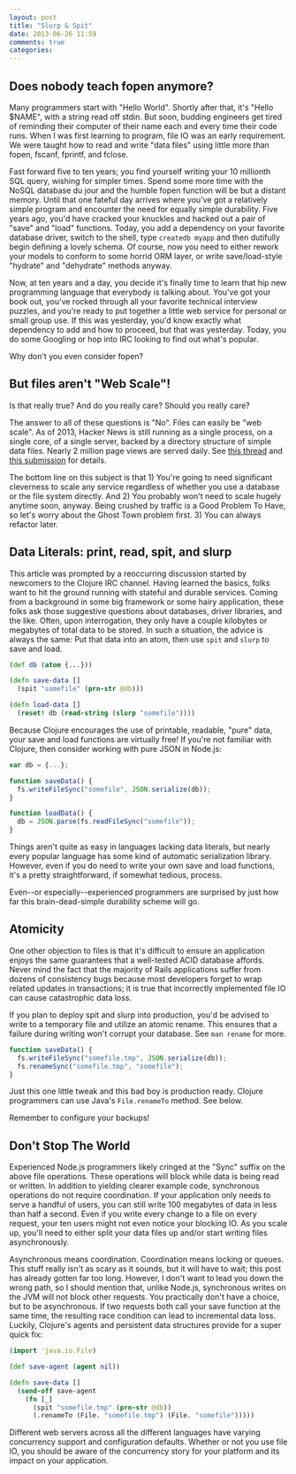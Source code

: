```yaml
---
layout: post
title: "Slurp & Spit"
date: 2013-06-26 11:59
comments: true
categories: 
---
```


## Does nobody teach fopen anymore?

Many programmers start with "Hello World". Shortly after that, it's "Hello
$NAME", with a string read off stdin. But soon, budding engineers get tired of
reminding their computer of their name each and every time their code runs.
When I was first learning to program, file IO was an early requirement. We were
taught how to read and write "data files" using little more than fopen,
fscanf, fprintf, and fclose.

Fast forward five to ten years; you find yourself writing your 10 millionth SQL
query, wishing for simpler times. Spend some more time with the NoSQL database
du jour and the humble fopen function will be but a distant memory.  Until that
one fateful day arrives where you've got a relatively simple program and
encounter the need for equally simple durability. Five years ago, you'd have
cracked your knuckles and hacked out a pair of "save" and "load" functions.
Today, you add a dependency on your favorite database driver, switch to the
shell, type `createdb myapp` and then dutifully begin defining a lovely schema.
Of course, now you need to either rework your models to conform to some horrid
ORM layer, or write save/load-style "hydrate" and "dehydrate" methods anyway.

Now, at ten years and a day, you decide it's finally time to learn that hip new
programming language that everybody is talking about. You've got your book out,
you've rocked through all your favorite technical interview puzzles, and you're
ready to put together a little web service for personal or small group use.  If
this was yesterday, you'd know exactly what dependency to add and how to
proceed, but that was yesterday. Today, you do some Googling or hop into IRC
looking to find out what's popular.

Why don't you even consider fopen?


## But files aren't "Web Scale"!

Is that really true? And do you really care? Should you really care?

The answer to all of these questions is "No". Files can easily be "web scale".
As of 2013, Hacker News is still running as a single process, on a single core,
of a single server, backed by a directory structure of simple data files.
Nearly 2 million page views are served daily. See [this thread][1] and
[this submission][2] for details.

The bottom line on this subject is that 1) You're going to need significant
cleverness to scale any service regardless of whether you use a database or the
file system directly. And 2) You probably won't need to scale hugely anytime
soon, anyway. Being crushed by traffic is a Good Problem To Have, so let's
worry about the Ghost Town problem first. 3) You can always refactor later.


## Data Literals: print, read, spit, and slurp

This article was prompted by a reoccurring discussion started by newcomers to
the Clojure IRC channel. Having learned the basics, folks want to hit the
ground running with stateful and durable services. Coming from a background in
some big framework or some hairy application, these folks ask those suggestive
questions about databases, driver libraries, and the like. Often, upon
interrogation, they only have a couple kilobytes or megabytes of total data to
be stored. In such a situation, the advice is always the same: Put that data
into an atom, then use `spit` and `slurp` to save and load.

```clojure
(def db (atom {...}))

(defn save-data []
  (spit "somefile" (prn-str @db)))

(defn load-data []
  (reset! db (read-string (slurp "somefile"))))
```

Because Clojure encourages the use of printable, readable, "pure" data, your
save and load functions are virtually free! If you're not familiar with
Clojure, then consider working with pure JSON in Node.js:

```javascript
var db = {...};

function saveData() {
  fs.writeFileSync("somefile", JSON.serialize(db));
}

function loadData() {
  db = JSON.parse(fs.readFileSync("somefile"));
}
```

Things aren't quite as easy in languages lacking data literals, but nearly
every popular language has some kind of automatic serialization library.
However, even if you do need to write your own save and load functions, it's
a pretty straightforward, if somewhat tedious, process.

Even--or especially--experienced programmers are surprised by just how far
this brain-dead-simple durability scheme will go.


## Atomicity

One other objection to files is that it's difficult to ensure an application
enjoys the same guarantees that a well-tested ACID database affords. Never mind
the fact that the majority of Rails applications suffer from dozens of
consistency bugs because most developers forget to wrap related updates in
transactions; it is true that incorrectly implemented file IO can cause
catastrophic data loss.

If you plan to deploy spit and slurp into production, you'd be advised to write
to a temporary file and utilize an atomic rename. This ensures that a failure
during writing won't corrupt your database. See `man rename` for more.

```javascript
function saveData() {
  fs.writeFileSync("somefile.tmp", JSON.serialize(db));
  fs.renameSync("somefile.tmp", "somefile");
}
```

Just this one little tweak and this bad boy is production ready. Clojure
programmers can use Java's `File.renameTo` method. See below.

Remember to configure your backups!


## Don't Stop The World

Experienced Node.js programmers likely cringed at the "Sync" suffix on the
above file operations. These operations will block while data is being read or
written. In addition to yielding clearer example code, synchronous operations
do not require coordination. If your application only needs to serve a handful
of users, you can still write 100 megabytes of data in less than half a
second. Even if you write every change to a file on every request, your ten
users might not even notice your blocking IO. As you scale up, you'll need to
either split your data files up and/or start writing files asynchronously.

Asynchronous means coordination. Coordination means locking or queues. This
stuff really isn't as scary as it sounds, but it will have to wait; this post
has already gotten far too long. However, I don't want to lead you down the
wrong path, so I should mention that, unlike Node.js, synchronous writes on
the JVM will not block other requests. You practically don't have a choice, but
to be asynchronous.  If two requests both call your save function at the same
time, the resulting race condition can lead to incremental data loss. Luckily,
Clojure's agents and persistent data structures provide for a super quick fix:

```clojure
(import 'java.io.File)

(def save-agent (agent nil))

(defn save-data []
  (send-off save-agent
    (fn [_]
      (spit "somefile.tmp" (prn-str @db))
      (.renameTo (File. "somefile.tmp") (File. "somefile")))))
```

Different web servers across all the different languages have varying
concurrency support and configuration defaults. Whether or not you use file IO,
you should be aware of the concurrency story for your platform and its impact
on your application.


[1]: https://news.ycombinator.com/item?id=5229522
[2]: https://news.ycombinator.com/item?id=5253773

